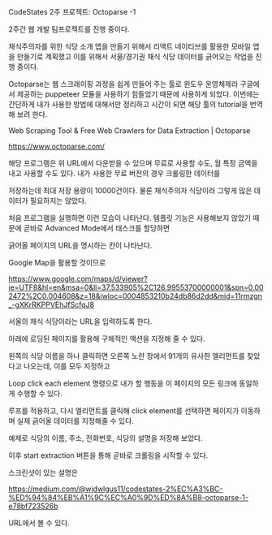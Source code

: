 CodeStates 2주 프로젝트: Octoparse -1

2주간 웹 개발 팀프로젝트를 진행 중이다.

채식주의자를 위한 식당 소개 앱을 만들기 위해서 리액트 네이티브를 활용한 모바일 앱을 만들기로 계획했고 이를 위해서 서울/경기권 채식 식당 데이터를 긁어오는 작업을 진행 중이다.

Octoparse는 웹 스크래이핑 과정을 쉽게 만들어 주는 툴로 윈도우 운영체제라 구글에서 제공하는 puppeteer 모듈을 사용하기 힘들었기 때문에 사용하게 되었다. 이번에는 간단하게 내가 사용한 방법에 대해서만 정리하고 시간이 되면 해당 툴의 tutorial을 번역해 보려 한다.

Web Scraping Tool & Free Web Crawlers for Data Extraction | Octoparse

https://www.octoparse.com/

해당 프로그램은 위 URL에서 다운받을 수 있으며 무료로 사용할 수도, 월 특정 금액을 내고 사용할 수도 있다. 내가 사용한 무료 버전의 경우 크롤링한 데이터를 

저장하는데 최대 저장 용량이 10000건이다. 물론 채식주의자 식당이라 그렇게 많은 데이터가 필요하지는 않았다.

처음 프로그램을 실행하면 이런 모습이 나타난다. 템플릿 기능은 사용해보지 않았기 때문에 곧바로 Advanced Mode에서 태스크를 할당하면

긁어올 페이지의 URL을 명시하는 칸이 나타난다.

Google Map을 활용할 것이므로

https://www.google.com/maps/d/viewer?ie=UTF8&hl=en&msa=0&ll=37.533905%2C126.99553700000001&spn=0.002472%2C0.004608&z=18&iwloc=0004853210b24db86d2dd&mid=11rmzgn_-gXKrRKPPVEhJfScfqJ8

서울의 채식 식당이라는 URL을 입력하도록 한다.

아래에 로딩된 페이지를 활용해 구체적인 액션을 지정해 줄 수 있다.

왼쪽의 식당 이름을 하나 클릭하면 오른쪽 노란 창에서 91개의 유사한 엘리먼트를 찾았다고 나오는데, 이를 모두 지정하고

Loop click each element 명령으로 내가 할 행동을 이 페이지의 모든 링크에 동일하게 수행할 수 있다.

루프를 적용하고, 다시 엘리먼트를 클릭해 click element를 선택하면 페이지가 이동하며 실제 긁어올 데이터를 지정해줄 수 있다.

예제로 식당의 이름, 주소, 전화번호, 식당의 설명을 저장해 보았다.

이후 start extraction 버튼을 통해 곧바로 크롤링을 시작할 수 있다.

스크린샷이 있는 설명은 

https://medium.com/@wjdwlgus11/codestates-2%EC%A3%BC-%ED%94%84%EB%A1%9C%EC%A0%9D%ED%8A%B8-octoparse-1-e78bf723526b

URL에서 볼 수 있다.